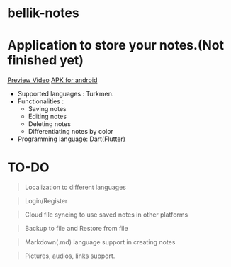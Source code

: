 # bellik-notes
# Application to store your notes.(Not finished yet)
[Preview Video](https://drive.google.com/file/d/1FXz78e92-YqBrKelcy_N7vlfMrD36O8M/view?usp=sharing)
[APK for android](https://github.com/kervenn/bellik-notes/releases/download/non-ready/app-release.apk)


<ul>
  <li>Supported languages : Turkmen.</li>
  <li>Functionalities : 
    <ul>
      <li>Saving notes</li>
      <li>Editing notes</li>
      <li>Deleting notes</li>
      <li>Differentiating notes by color</li>
    </ul>
  </li>
  <li>Programming language: Dart(Flutter)</li>
</ul>


# TO-DO
> Localization to different languages

> Login/Register

> Cloud file syncing to use saved notes in other platforms

> Backup to file and Restore from file

> Markdown(.md) language support in creating notes

> Pictures, audios, links support.
